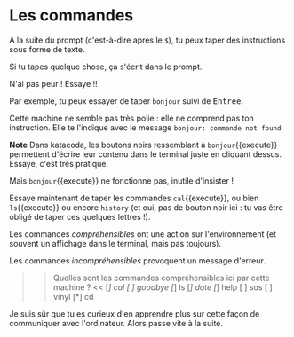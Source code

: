 # Les commandes

A la suite du prompt (c'est-à-dire après le `$`), tu peux taper des instructions sous forme de texte.

Si tu tapes quelque chose, ça s'écrit dans le prompt.

N'ai pas peur ! Essaye !!

Par exemple, tu peux essayer de taper `bonjour` suivi de <kbd>Entrée</kbd>.

Cette machine ne semble pas très polie : elle ne comprend pas ton instruction. Elle te l'indique avec le message
`bonjour: commande not found`

**Note** Dans katacoda, les boutons noirs ressemblant à `bonjour`{{execute}} permettent d'écrire leur contenu dans le terminal juste en cliquant dessus. Essaye, c'est très pratique.

Mais `bonjour`{{execute}} ne fonctionne pas, inutile d'insister !

Essaye maintenant de taper les commandes `cal`{{execute}}, ou bien `ls`{{execute}} ou encore `history` (et oui, pas de bouton noir ici : tu vas être obligé de taper ces quelques lettres !).

Les commandes *compréhensibles* ont une action sur l'environnement (et souvent un affichage dans le terminal, mais pas toujours).

Les commandes *incompréhensibles* provoquent un message d'erreur.


>> Quelles sont les commandes compréhensibles ici par cette machine ? <<
[*] cal
[ ] goodbye
[*] ls
[*] date
[*] help
[ ] sos
[ ] vinyl
[*] cd


Je suis sûr que tu es curieux d'en apprendre plus sur cette façon de communiquer avec l'ordinateur. Alors passe vite à la suite.
